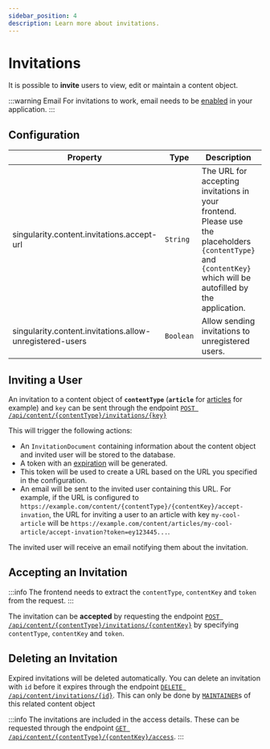```yaml
---
sidebar_position: 4
description: Learn more about invitations.
---
```


# Invitations

It is possible to **invite** users to view, edit or maintain a content object.

:::warning Email
For invitations to work, email needs to be [enabled](../email/configuration.md) in your application.
:::

## Configuration

| Property                                                 | Type      | Description                                                                                                                                                     | Default value                                                                |
|----------------------------------------------------------|-----------|-----------------------------------------------------------------------------------------------------------------------------------------------------------------|------------------------------------------------------------------------------|
| singularity.content.invitations.accept-url               | `String`  | The URL for accepting invitations in your frontend. Please use the placeholders `{contentType}` and `{contentKey}` which will be autofilled by the application. | `http://localhost:4200/content/{contentType}/{contentKey}/accept-invitation` |
| singularity.content.invitations.allow-unregistered-users | `Boolean` | Allow sending invitations to unregistered users.                                                                                                                | `true`                                                                       |


## Inviting a User

An invitation to a content object of **`contentType`** (**`article`** for [articles](articles.md) for example) 
and `key` can be sent through the endpoint [`POST /api/content/{contentType}/invitations/{key}`](../../api/invite-user-to-content-object.api.mdx)

This will trigger the following actions:

* An `InvitationDocument` containing information about the content object and invited user will be stored to the database.
* A token with an [expiration](../auth/tokens.md#configuration) will be generated.
* This token will be used to create a URL based on the URL you specified in the configuration.
* An email will be sent to the invited user containing this URL.
  For example, if the URL is configured to `https://example.com/content/{contentType}/{contentKey}/accept-invation`, 
  the URL for inviting a user to an article with key `my-cool-article` will be 
  `https://example.com/content/articles/my-cool-article/accept-invation?token=ey123445...`.

The invited user will receive an email notifying them about the invitation.

## Accepting an Invitation

:::info
The frontend needs to extract the `contentType`, `contentKey` and `token` from the request.
:::

The invitation can be **accepted** by requesting the endpoint [`POST /api/content/{contentType}/invitations/{contentKey}`](../../api/accept-invitation-to-content-object.api.mdx)
by specifying `contentType`, `contentKey` and `token`.

## Deleting an Invitation

Expired invitations will be deleted automatically.
You can delete an invitation with `id` before it expires through the endpoint [`DELETE /api/content/invitations/{id}`](../../api/delete-invitation-to-content-object-by-id.api.mdx).
This can only be done by [`MAINTAINER`](https://singularity.stereov.io/docs/guides/content/introduction#object-specific-roles-shared-state)s of this related content object

:::info
The invitations are included in the access details.
These can be requested through the endpoint [`GET /api/content/{contentType}/{contentKey}/access`](../../api/get-content-object-access-details.api.mdx).
:::
